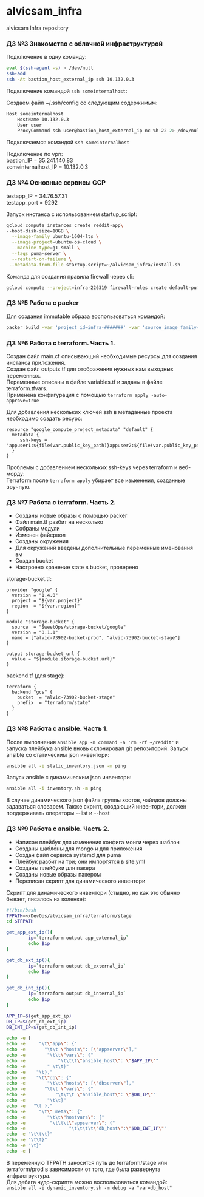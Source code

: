 # alvicsam_infra
alvicsam Infra repository

### ДЗ №3 Знакомство с облачной инфраструктурой

Подключение в одну команду:  
```bash
eval $(ssh-agent -s) > /dev/null
ssh-add
ssh -At bastion_host_external_ip ssh 10.132.0.3
```

Подключение командой `ssh someinternalhost`:  

Создаем файл ~/.ssh/config со следующим содержимым:  
```bash
Host someinternalhost
    HostName 10.132.0.3
    User user
    ProxyCommand ssh user@bastion_host_external_ip nc %h 22 2> /dev/null
```
Подключаемся командой `ssh someinternalhost`

Подключение по vpn:  
bastion_IP = 35.241.140.83  
someinternalhost_IP = 10.132.0.3

### ДЗ №4 Основные сервисы GCP

testapp_IP = 34.76.57.31  
testapp_port = 9292

Запуск инстанса с использованием startup_script:  
```bash
gcloud compute instances create reddit-app\  
--boot-disk-size=10GB \
  --image-family ubuntu-1604-lts \
  --image-project=ubuntu-os-cloud \
  --machine-type=g1-small \
  --tags puma-server \
  --restart-on-failure \
 --metadata-from-file startup-script=~/alvicsam_infra/install.sh 
```

Команда для создания правила firewall через cli:  
```bash
gcloud compute --project=infra-226319 firewall-rules create default-puma-server --direction=INGRESS --priority=1000 --network=default --action=ALLOW --rules=tcp:9292 --source-ranges=0.0.0.0/0 --target-tags=puma-server
```

### ДЗ №5 Работа с packer

Для создания immutable образа воспользоваться командой:
```bash
packer build -var 'project_id=infra-#######' -var 'source_image_family=reddit-base' immutable.json
```

### ДЗ №6 Работа с terraform. Часть 1.

Создан файл main.cf описывающий необходимые ресурсы для создания инстанса приложения.  
Создан файл outputs.tf для отображения нужных нам выходных переменных.  
Переменные описаны в файле variables.tf и заданы в файле terraform.tfvars.  
Применена конфигурация с помощью `terraform apply -auto-approve=true`

Для добавления нескольких ключей ssh в метаданные проекта необходимо создать ресурс:

```
resource "google_compute_project_metadata" "default" {
  metadata {
     ssh-keys = "appuser1:${file(var.public_key_path)}appuser2:${file(var.public_key_path)}appuser3:${file(var.public_key_path)}"
  }
}
```

Проблемы с добавлением нескольких ssh-keys через terraform и веб-морду:  
Terraform после `terraform apply` убирает все изменения, созданные вручную.  

### ДЗ №7 Работа с terraform. Часть 2.

 - Созданы новые образы с помощью packer
 - Файл main.tf разбит на несколько
 - Собраны модули
 - Изменен файервол
 - Созданы окружения
 - Для окружений введены дополнительные переменные именования вм
 - Создан bucket
 - Настроено хранение state в bucket, проверено

storage-bucket.tf:  
```
provider "google" {
  version = "1.4.0"
  project = "${var.project}"
  region  = "${var.region}"
}

module "storage-bucket" {
  source  = "SweetOps/storage-bucket/google"
  version = "0.1.1"
  name = ["alvic-73902-bucket-prod", "alvic-73902-bucket-stage"]
}

output storage-bucket_url {
  value = "${module.storage-bucket.url}"
}
```

backend.tf (для stage):  
```
terraform {
  backend "gcs" {
    bucket  = "alvic-73902-bucket-stage"
    prefix  = "terraform/state"
  }
}
```
### ДЗ №8 Работа с ansible. Часть 1.

После выполнения `ansible app -m command -a 'rm -rf ~/reddit'` и запуска плейбука ansible вновь склонировал git репозиторий.
Запуск ansible со статическим json инвентори:
```bash
ansible all -i static_inventory.json -m ping
```
Запуск ansible с динамическим json инвентори:
```bash
ansible all -i inventory.sh -m ping
```
В случае динамического json файла группы хостов, чайлдов должны задаваться словарем. Также скрипт, создающий инвентори, должен поддерживать операторы --list и --host <hostname>


### ДЗ №9 Работа с ansible. Часть 2.

 - Написан плейбук для изменения конфига монги через шаблон
 - Созданы шаблоны для mongo и для приложения
 - Создан файл сервиса systemd для puma
 - Плейбук разбит на три; они импортятся в site.yml
 - Созданы плейбуки для пакера
 - Созданы новые образы пакером
 - Переписан скрипт для динамического инвентори

Скрипт для динамического инвентори (стыдно, но как это обычно бывает, писалось на коленке):
```bash
#!/bin/bash
TFPATH=~/DevOps/alvicsam_infra/terraform/stage
cd $TFPATH

get_app_ext_ip(){
        ip=`terraform output app_external_ip`
        echo $ip
}

get_db_ext_ip(){
        ip=`terraform output db_external_ip`
        echo $ip
}

get_db_int_ip(){
        ip=`terraform output db_internal_ip`
        echo $ip
}

APP_IP=$(get_app_ext_ip)
DB_IP=$(get_db_ext_ip)
DB_INT_IP=$(get_db_int_ip)

echo -e {
echo -e     "\t\"app\": {"
echo -e       "\t\t \"hosts\": [\"appserver\"],"
echo -e        "\t\t\"vars\": {"
echo -e            "\t\t\t\"ansible_host\": \"$APP_IP\""
echo -e        " \t\t}"
echo -e    "\t},"
echo -e    "\t\"db\": {"
echo -e        "\t\t\"hosts\": [\"dbserver\"],"
echo -e       "\t\t \"vars\": {"
echo -e           "\t\t\t \"ansible_host\": \"$DB_IP\""
echo -e        "\t\t}"
echo -e   "\t },"
echo -e     "\t\"_meta\": {"
echo -e        "\t\t\"hostvars\": {"
echo -e         "\t\t\t\"appserver\": {"
echo -e                "\t\t\t\t\"db_host\":\"$DB_INT_IP\""
echo -e "\t\t\t}"
echo -e "\t\t}"
echo -e "\t}"
echo -e }
```

В переменную TFPATH заносится путь до terraform/stage или terraform/prod в зависимости от того, где была развернута инфраструктура.  
Для дебага чудо-скрипта можно воспользоваться командой:  
`ansible all -i dynamic_inventory.sh -m debug -a "var=db_host"`

